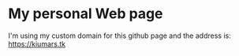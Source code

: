 # My personal Web page

I'm using my custom domain for this github page and the address is: https://kiumars.tk

